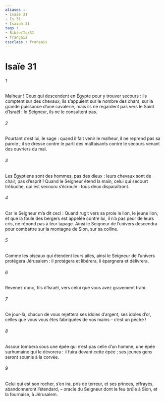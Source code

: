 ```yaml
---
aliases : 
- Isaïe 31
- Is 31
- Isaiah 31
tags : 
- Bible/Is/31
- français
cssclass : français
---
```


# Isaïe 31

###### 1
Malheur ! Ceux qui descendent en Égypte
pour y trouver secours :
ils comptent sur des chevaux,
ils s’appuient sur le nombre des chars,
sur la grande puissance d’une cavalerie,
mais ils ne regardent pas vers le Saint d’Israël :
le Seigneur, ils ne le consultent pas.
###### 2
Pourtant c’est lui, le sage :
quand il fait venir le malheur,
il ne reprend pas sa parole ;
il se dresse contre le parti des malfaisants
contre le secours venant des ouvriers du mal.
###### 3
Les Égyptiens sont des hommes,
pas des dieux :
leurs chevaux sont de chair,
pas d’esprit !
Quand le Seigneur étend la main,
celui qui secourt trébuche,
qui est secouru s’écroule :
tous deux disparaîtront.
###### 4
Car le Seigneur m’a dit ceci :
Quand rugit vers sa proie
le lion, le jeune lion,
et que la foule des bergers
est appelée contre lui,
il n’a pas peur de leurs cris,
ne répond pas à leur tapage.
Ainsi le Seigneur de l’univers descendra
pour combattre sur la montagne de Sion, sur sa colline.
###### 5
Comme les oiseaux qui étendent leurs ailes,
ainsi le Seigneur de l’univers protégera Jérusalem :
il protégera et libérera,
il épargnera et délivrera.
###### 6
Revenez donc, fils d’Israël,
vers celui que vous avez gravement trahi.
###### 7
Ce jour-là, chacun de vous rejettera
ses idoles d’argent, ses idoles d’or,
celles que vous vous êtes fabriquées de vos mains
– c’est un péché !
###### 8
Assour tombera sous une épée
qui n’est pas celle d’un homme,
une épée surhumaine qui le dévorera :
il fuira devant cette épée ;
ses jeunes gens seront soumis à la corvée.
###### 9
Celui qui est son rocher, s’en ira, pris de terreur,
et ses princes, effrayés, abandonneront l’étendard,
– oracle du Seigneur
dont le feu brûle à Sion,
et la fournaise, à Jérusalem.
